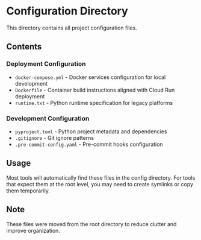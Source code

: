 # Configuration Directory

This directory contains all project configuration files.

## Contents

### Deployment Configuration
- `docker-compose.yml` - Docker services configuration for local development
- `Dockerfile` - Container build instructions aligned with Cloud Run deployment
- `runtime.txt` - Python runtime specification for legacy platforms

### Development Configuration
- `pyproject.toml` - Python project metadata and dependencies
- `.gitignore` - Git ignore patterns
- `.pre-commit-config.yaml` - Pre-commit hooks configuration

## Usage

Most tools will automatically find these files in the config directory. For tools that expect them at the root level, you may need to create symlinks or copy them temporarily.

## Note

These files were moved from the root directory to reduce clutter and improve organization.
